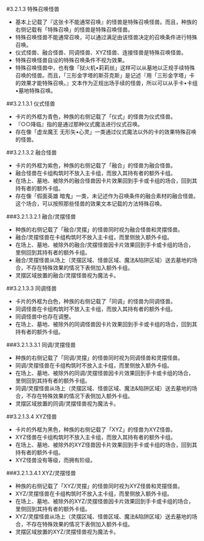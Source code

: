 #3.2.1.3        特殊召唤怪兽
* 基本上记载了『这张卡不能通常召唤』的怪兽是特殊召唤怪兽。而且，种族的右侧记载有「特殊召唤」的怪兽是特殊召唤怪兽。
* 特殊召唤怪兽不能通常召唤，可以通过满足由该怪兽决定的召唤条件进行特殊召唤。
* 仪式怪兽、融合怪兽、同调怪兽、XYZ怪兽、连接怪兽是特殊召唤怪兽。
* 特殊召唤怪兽自设的特殊召唤条件不视为效果。
* 特殊召唤怪兽中，也有像「狱火机•莉莉丝」这样可以从墓地以正规手续特殊召唤的怪兽。而且，「三形金字塔的斯芬克斯」是记述『用「三形金字塔」卡的效果才能特殊召唤。』文本作为正规出场手续的怪兽，所以可以从手卡•卡组•墓地特殊召唤。

##3.2.1.3.1        仪式怪兽
* 卡片的外框为青色，种族的右侧记载了「仪式」的怪兽为仪式怪兽。
* 『○○降临』指的是通过那种仪式魔法进行仪式召唤。
* 存在像「虚龙魔王 无形矢•心灵」一类通过仪式魔法以外的卡的效果特殊召唤的怪兽。

##3.2.1.3.2        融合怪兽
* 卡片的外框为紫色，种族的右侧记载了「融合」的怪兽为融合怪兽。
* 融合怪兽在卡组构筑时不放入主卡组，而放入其持有者的额外卡组。
* 在场上、墓地、被除外的融合怪兽因卡片效果回到手卡或卡组的场合，回到其持有者的额外卡组。
* 存在像「假面英雄 暗鬼」一类，未记述作为召唤条件的融合素材的融合怪兽。这个场合，可以按照那些怪兽的效果文本记载的方法特殊召唤。

###3.2.1.3.2.1        融合/灵摆怪兽
* 种族的右侧记载了「融合/灵摆」的怪兽同时视为融合怪兽和灵摆怪兽。
* 融合/灵摆怪兽在卡组构筑时不放入主卡组，而里侧放入额外卡组。
* 在场上、墓地、被除外的融合/灵摆怪兽因卡片效果回到手卡或卡组的场合，里侧回到其持有者的额外卡组。
* 融合/灵摆怪兽从场上（灵摆区域、怪兽区域、魔法&陷阱区域）送去墓地的场合，不存在特殊效果的情况下表侧加入额外卡组。
* 灵摆区域放置的融合/灵摆怪兽视为魔法卡。

##3.2.1.3.3        同调怪兽
* 卡片的外框为白色，种族的右侧记载了「同调」的怪兽为同调怪兽。
* 同调怪兽在卡组构筑时不放入主卡组，而放入其持有者的额外卡组。
* 同调怪兽中也存在调整。
* 在场上、墓地、被除外的同调怪兽因卡片效果回到手卡或卡组的场合，回到其持有者的额外卡组。

###3.2.1.3.3.1        同调/灵摆怪兽
* 种族的右侧记载了「同调/灵摆」的怪兽同时视为同调怪兽和灵摆怪兽。
* 同调/灵摆怪兽在卡组构筑时不放入主卡组，而里侧放入额外卡组。
* 在场上、墓地、被除外的同调/灵摆怪兽因卡片效果回到手卡或卡组的场合，里侧回到其持有者的额外卡组。
* 同调/灵摆怪兽从场上（灵摆区域、怪兽区域、魔法&陷阱区域）送去墓地的场合，不存在特殊效果的情况下表侧加入额外卡组。
* 灵摆区域放置的同调/灵摆怪兽视为魔法卡。

##3.2.1.3.4        XYZ怪兽
* 卡片的外框为黑色，种族的右侧记载了「XYZ」的怪兽为XYZ怪兽。
* XYZ怪兽在卡组构筑时不放入主卡组，而放入其持有者的额外卡组。
* 在场上、墓地、被除外的XYZ怪兽因卡片效果回到手卡或卡组的场合，回到其持有者的额外卡组。
* XYZ怪兽没有等级，而拥有阶级。

###3.2.1.3.4.1 XYZ/灵摆怪兽
* 种族的右侧记载了「XYZ/灵摆」的怪兽同时视为XYZ怪兽和灵摆怪兽。
* XYZ/灵摆怪兽在卡组构筑时不放入主卡组，而里侧放入额外卡组。
* 在场上、墓地、被除外的XYZ/灵摆怪兽因卡片效果回到手卡或卡组的场合，里侧回到其持有者的额外卡组。
* XYZ/灵摆怪兽从场上（灵摆区域、怪兽区域、魔法&陷阱区域）送去墓地的场合，不存在特殊效果的情况下表侧加入额外卡组。
* 灵摆区域放置的XYZ/灵摆怪兽视为魔法卡。
